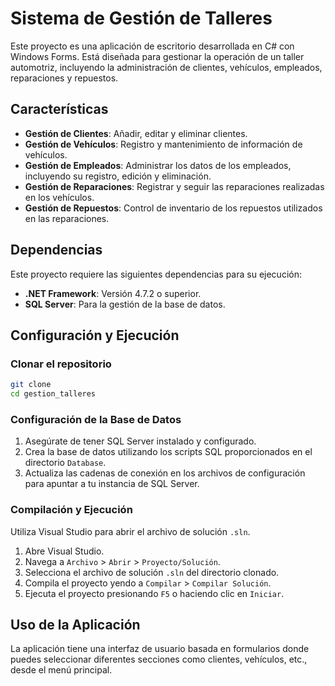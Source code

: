# Sistema de Gestión de Talleres

Este proyecto es una aplicación de escritorio desarrollada en C# con Windows Forms. Está diseñada para gestionar la operación de un taller automotriz, incluyendo la administración de clientes, vehículos, empleados, reparaciones y repuestos.

## Características

- **Gestión de Clientes**: Añadir, editar y eliminar clientes.
- **Gestión de Vehículos**: Registro y mantenimiento de información de vehículos.
- **Gestión de Empleados**: Administrar los datos de los empleados, incluyendo su registro, edición y eliminación.
- **Gestión de Reparaciones**: Registrar y seguir las reparaciones realizadas en los vehículos.
- **Gestión de Repuestos**: Control de inventario de los repuestos utilizados en las reparaciones.

## Dependencias

Este proyecto requiere las siguientes dependencias para su ejecución:

- **.NET Framework**: Versión 4.7.2 o superior.
- **SQL Server**: Para la gestión de la base de datos.

## Configuración y Ejecución

### Clonar el repositorio

```bash
git clone 
cd gestion_talleres
```

### Configuración de la Base de Datos

1. Asegúrate de tener SQL Server instalado y configurado.
2. Crea la base de datos utilizando los scripts SQL proporcionados en el directorio `Database`.
3. Actualiza las cadenas de conexión en los archivos de configuración para apuntar a tu instancia de SQL Server.

### Compilación y Ejecución

Utiliza Visual Studio para abrir el archivo de solución `.sln`.

1. Abre Visual Studio.
2. Navega a `Archivo` > `Abrir` > `Proyecto/Solución`.
3. Selecciona el archivo de solución `.sln` del directorio clonado.
4. Compila el proyecto yendo a `Compilar` > `Compilar Solución`.
5. Ejecuta el proyecto presionando `F5` o haciendo clic en `Iniciar`.

## Uso de la Aplicación

La aplicación tiene una interfaz de usuario basada en formularios donde puedes seleccionar diferentes secciones como clientes, vehículos, etc., desde el menú principal.




